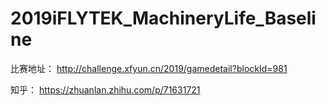 # 2019iFLYTEK_MachineryLife_Baseline

比赛地址：
http://challenge.xfyun.cn/2019/gamedetail?blockId=981

知乎：
https://zhuanlan.zhihu.com/p/71631721
